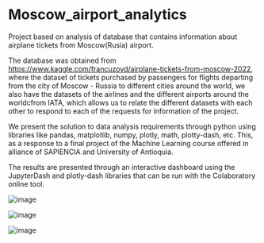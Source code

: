 # Moscow_airport_analytics
Project based on analysis of database that contains information about airplane tickets from Moscow(Rusia) airport.

The database was obtained from https://www.kaggle.com/francuzovd/airplane-tickets-from-moscow-2022, where the dataset of tickets purchased by passengers for flights departing from the city of Moscow - Russia to different cities around the world, we also have the datasets of the airlines and the different airports around the worldcfrom IATA, which allows us to relate the different datasets with each other to respond to each of the requests for information of the project.

We present the solution to data analysis requirements through python using libraries like pandas, matplotlib, numpy, plotly, math, plotty-dash, etc. This, as a response to a final project of the Machine Learning course offered in alliance of SAPIENCIA and University of Antioquia.

The results are presented through an interactive dashboard using the JupyterDash and plotly-dash libraries that can be run with the Colaboratory online tool. 

![image](https://user-images.githubusercontent.com/36963665/169667371-42ba091b-f07c-4235-b32a-6e932fb3bc3d.png)

![image](https://user-images.githubusercontent.com/36963665/169667376-5581d34f-cc03-4d22-a161-0b352afd3932.png)

![image](https://user-images.githubusercontent.com/36963665/169667380-32d6da9d-d128-4854-beba-7b9dbad73b38.png)
